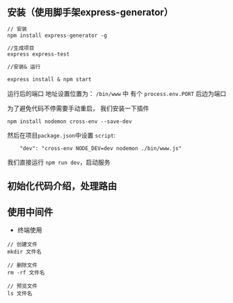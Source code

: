 ## 安装（使用脚手架express-generator）

```markdown
// 安装
npm install express-generator -g

//生成项目
express express-test

//安装& 运行

express install & npm start
```

运行后的端口 地址设置位置为：
`/bin/www` 中 有个 `process.env.PORT` 后边为端口

为了避免代码不停需要手动重启， 我们安装一下插件
```
npm install nodemon cross-env --save-dev
```
然后在项目`package.json`中设置 `script`:

```
    "dev": "cross-env NODE_DEV=dev nodemon ./bin/www.js"
```
我们直接运行 `npm run dev`，启动服务

## 初始化代码介绍，处理路由

## 使用中间件



* 终端使用  

```
// 创建文件
mkdir 文件名

// 删除文件 
rm -rf 文件名

// 预览文件
ls 文件名 

```
